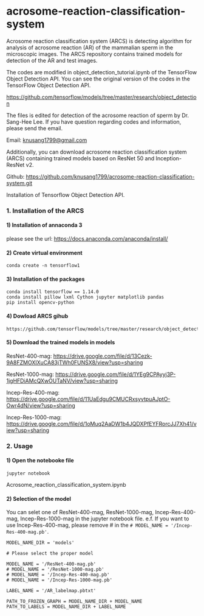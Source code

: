 # acrosome-reaction-classification-system
Acrosome reaction classification system (ARCS) is detecting algorithm for analysis of acrosome reaction (AR) of the mammalian sperm in the microscopic images. The ARCS repository contains trained models for detection of the AR and test images. 

The codes are modified in object_detection_tutorial.ipynb of the TensorFlow Object Detection API.
You can see the original version of the codes in the TensorFlow Object Detection API.

https://github.com/tensorflow/models/tree/master/research/object_detection


The files is edited for detection of the acrosome reaction of sperm by Dr. Sang-Hee Lee.
If you have question regarding codes and information, please send the email.

Email: knusang1799@gmail.com
    
Additionally, you can download acrosome reaction classification system (ARCS) containing trained models based on ResNet 50 and Inception-ResNet v2.
    
Github: https://github.com/knusang1799/acrosome-reaction-classification-system.git

Installation of Tensorflow Object Detection API. 

### 1. Installation of the ARCS

#### 1) Installation of annaconda 3

please see the url:
https://docs.anaconda.com/anaconda/install/

#### 2) Create virtual environment

```
conda create -n tensorflow1
```

#### 3) Installation of the packages

```
conda install tensorflow == 1.14.0
conda install pillow lxml Cython jupyter matplotlib pandas
pip install opencv-python
```

#### 4) Dowload ARCS gihub
 
```
https://github.com/tensorflow/models/tree/master/research/object_detection
```

#### 5) Download the trained models in models


ResNet-400-mag: 
https://drive.google.com/file/d/13Cezk-9A8FZMOXIXuCA83jTWh0FUNSX8/view?usp=sharing

ResNet-1000-mag: 
https://drive.google.com/file/d/1YEg9CPAyyj3P-1jgHFDiAMcQXwOUTaNV/view?usp=sharing

Incep-Res-400-mag: 
https://drive.google.com/file/d/11UaEdgu9CMUCRxsyvtpuAJptO-Owr4dN/view?usp=sharing

Incep-Res-1000-mag: 
https://drive.google.com/file/d/1oMuq2AaDW1b4JQDXPfEYFRorcJJ7Xh41/view?usp=sharing


### 2. Usage

#### 1) Open the notebooke file
```
jupyter notebook
```
Acrosome_reaction_classification_system.ipynb

#### 2) Selection of the model
You can selet one of ResNet-400-mag, ResNet-1000-mag, Incep-Res-400-mag, Incep-Res-1000-mag in the jupyter notebook file.
e.f. If you want to use Incep-Res-400-mag, please remove # in the ```# MODEL_NAME = '/Incep-Res-400-mag.pb'```.
```
MODEL_NAME_DIR = 'models'

# Please select the proper model

MODEL_NAME = '/ResNet-400-mag.pb'
# MODEL_NAME = '/ResNet-1000-mag.pb'
# MODEL_NAME = '/Incep-Res-400-mag.pb'
# MODEL_NAME = '/Incep-Res-1000-mag.pb'

LABEL_NAME = '/AR_labelmap.pbtxt'

PATH_TO_FROZEN_GRAPH = MODEL_NAME_DIR + MODEL_NAME
PATH_TO_LABELS = MODEL_NAME_DIR + LABEL_NAME
```

